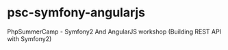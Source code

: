psc-symfony-angularjs
=====================

PhpSummerCamp - Symfony2 And AngularJS workshop (Building REST API with Symfony2)
